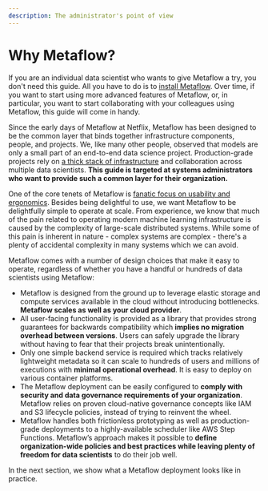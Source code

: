 ```yaml
---
description: The administrator's point of view
---
```


# Why Metaflow?

If you are an individual data scientist who wants to give Metaflow a try, you don't need this guide. All you have to do is to [install Metaflow](https://docs.metaflow.org/getting-started/install). Over time, if you want to start using more advanced features of Metaflow, or, in particular, you want to start collaborating with your colleagues using Metaflow, this guide will come in handy.

Since the early days of Metaflow at Netflix, Metaflow has been designed to be the common layer that binds together infrastructure components, people, and projects. We, like many other people, observed that models are only a small part of an end-to-end data science project. Production-grade projects rely on [a thick stack of infrastructure](https://docs.metaflow.org/introduction/what-is-metaflow#infrastructure-stack-for-data-science) and collaboration across multiple data scientists. **This guide is targeted at systems administrators who want to provide such a common layer for their organization.**

One of the core tenets of Metaflow is [fanatic focus on usability and ergonomics](https://docs.metaflow.org/introduction/what-is-metaflow#3-fanatic-focus-on-the-usability-and-ergonomics). Besides being delightful to use, we want Metaflow to be delightfully simple to operate at scale. From experience, we know that much of the pain related to operating modern machine learning infrastructure is caused by the complexity of large-scale distributed systems. While some of this pain is inherent in nature - complex systems are complex - there's a plenty of accidental complexity in many systems which we can avoid.

Metaflow comes with a number of design choices that make it easy to operate, regardless of whether you have a handful or hundreds of data scientists using Metaflow:

* Metaflow is designed from the ground up to leverage elastic storage and compute services available in the cloud without introducing bottlenecks. **Metaflow scales as well as your cloud provider**.
* All user-facing functionality is provided as a library that provides strong guarantees for backwards compatibility which **implies no migration overhead between versions**. Users can safely upgrade the library without having to fear that their projects break unintentionally.
* Only one simple backend service is required which tracks relatively lightweight metadata so it can scale to hundreds of users and millions of executions with **minimal operational overhead**. It is easy to deploy on various container platforms.
* The Metaflow deployment can be easily configured to **comply with security and data governance requirements of your organization**. Metaflow relies on proven cloud-native governance concepts like IAM and S3 lifecycle policies, instead of trying to reinvent the wheel.
* Metaflow handles both frictionless prototyping as well as production-grade deployments to a highly-available scheduler like AWS Step Functions. Metaflow’s approach makes it possible to **define organization-wide policies and best practices while leaving plenty of freedom for data scientists** to do their job well.

In the next section, we show what a Metaflow deployment looks like in practice.

